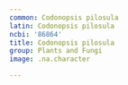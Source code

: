 ```yaml
---
common: Codonopsis pilosula
latin: Codonopsis pilosula
ncbi: '86864'
title: Codonopsis pilosula
group: Plants and Fungi
image: .na.character

---
```

